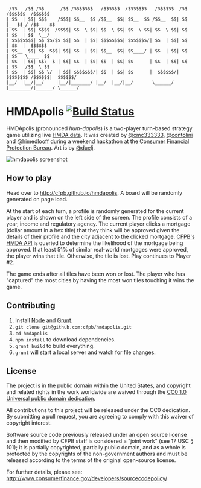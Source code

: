      /$$   /$$ /$$      /$$ /$$$$$$$   /$$$$$$  /$$$$$$$   /$$$$$$  /$$       /$$$$$$  /$$$$$$ 
    | $$  | $$| $$$    /$$$| $$__  $$ /$$__  $$| $$__  $$ /$$__  $$| $$      |_  $$_/ /$$__  $$
    | $$  | $$| $$$$  /$$$$| $$  \ $$| $$  \ $$| $$  \ $$| $$  \ $$| $$        | $$  | $$  \__/
    | $$$$$$$$| $$ $$/$$ $$| $$  | $$| $$$$$$$$| $$$$$$$/| $$  | $$| $$        | $$  |  $$$$$$ 
    | $$__  $$| $$  $$$| $$| $$  | $$| $$__  $$| $$____/ | $$  | $$| $$        | $$   \____  $$
    | $$  | $$| $$\  $ | $$| $$  | $$| $$  | $$| $$      | $$  | $$| $$        | $$   /$$  \ $$
    | $$  | $$| $$ \/  | $$| $$$$$$$/| $$  | $$| $$      |  $$$$$$/| $$$$$$$$ /$$$$$$|  $$$$$$/
    |__/  |__/|__/     |__/|_______/ |__/  |__/|__/       \______/ |________/|______/ \______/ 

# HMDApolis [![Build Status](https://secure.travis-ci.org/cfpb/hmdapolis.png?branch=master)](http://travis-ci.org/cfpb/hmdapolis)

HMDApolis (pronounced *hum-dapolis*) is a two-player turn-based strategy game utilizing live [HMDA data](http://www.consumerfinance.gov/hmda/). It was created by [@cmc333333](https://github.com/cmc333333), [@contolini](https://github.com/contolini) and [@himedlooff](https://github.com/himedlooff) during a weekend hackathon at the [Consumer Financial Protection Bureau](http://www.consumerfinance.gov/). Art is by [@duelj](https://github.com/duelj).

![hmdapolis screenshot](http://i.imgur.com/npLv0cr.png)

## How to play

Head over to http://cfpb.github.io/hmdapolis. A board will be randomly generated on page load.

At the start of each turn, a profile is randomly generated for the current player and is shown on the left side of the screen. The profile consists of a year, income and regulatory agency. The current player clicks a mortgage (dollar amount in a hex title) that they think will be approved given the details of their profile and the city adjacent to the clicked mortgage. [CFPB's HMDA API](https://api.consumerfinance.gov/data/hmda/slice/hmda_lar) is queried to determine the likelihood of the mortgage being approved. If at least 51% of similar real-world mortgages were approved, the player wins that tile. Otherwise, the tile is lost. Play continues to Player #2.

The game ends after all tiles have been won or lost. The player who has "captured" the most cities by having the most won tiles touching it wins the game.

## Contributing

1. Install [Node](http://nodejs.org/) and [Grunt](http://gruntjs.com/).
1. `git clone git@github.com:cfpb/hmdapolis.git`
1. `cd hmdapolis`
1. `npm install` to download dependencies.
1. `grunt build` to build everything.
1. `grunt` will start a local server and watch for file changes.

## License

The project is in the public domain within the United States, and
copyright and related rights in the work worldwide are waived through
the [CC0 1.0 Universal public domain dedication](http://creativecommons.org/publicdomain/zero/1.0/).

All contributions to this project will be released under the CC0
dedication. By submitting a pull request, you are agreeing to comply
with this waiver of copyright interest.

Software source code previously released under an open source license and then modified by CFPB staff is considered a "joint work" (see 17 USC § 101); it is partially copyrighted, partially public domain, and as a whole is protected by the copyrights of the non-government authors and must be released according to the terms of the original open-source license.

For further details, please see: http://www.consumerfinance.gov/developers/sourcecodepolicy/